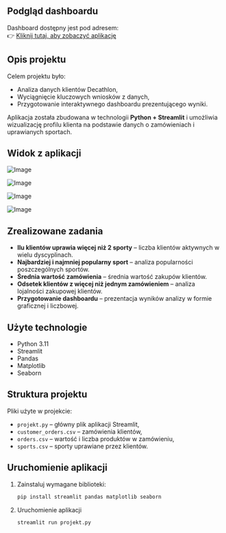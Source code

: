 
## Podgląd dashboardu

Dashboard dostępny jest pod adresem:  
👉 [Kliknij tutaj, aby zobaczyć aplikację](https://TUTAJ-TWÓJ-LINK.streamlit.app/)
## Opis projektu

Celem projektu było:
- Analiza danych klientów Decathlon,
- Wyciągnięcie kluczowych wniosków z danych,
- Przygotowanie interaktywnego dashboardu prezentującego wyniki.

Aplikacja została zbudowana w technologii **Python + Streamlit** i umożliwia wizualizację profilu klienta na podstawie danych o zamówieniach i uprawianych sportach.
## Widok z aplikacji

![Image](https://github.com/user-attachments/assets/320438b7-c756-4850-8e16-5cfcb695a79c)

![Image](https://github.com/user-attachments/assets/488be333-7816-401d-8f30-ec02af618b7d)

![Image](https://github.com/user-attachments/assets/9e124a89-adba-482f-bb64-8b52d7029c23)

![Image](https://github.com/user-attachments/assets/4672e2a6-19a6-4f54-a809-b46fbd859176)
## Zrealizowane zadania

- **Ilu klientów uprawia więcej niż 2 sporty** – liczba klientów aktywnych w wielu dyscyplinach.
- **Najbardziej i najmniej popularny sport** – analiza popularności poszczególnych sportów.
- **Średnia wartość zamówienia** – średnia wartość zakupów klientów.
- **Odsetek klientów z więcej niż jednym zamówieniem** – analiza lojalności zakupowej klientów.
- **Przygotowanie dashboardu** – prezentacja wyników analizy w formie graficznej i liczbowej.
## Użyte technologie

- Python 3.11
- Streamlit
- Pandas
- Matplotlib
- Seaborn
## Struktura projektu

Pliki użyte w projekcie:
- `projekt.py` – główny plik aplikacji Streamlit,
- `customer_orders.csv` – zamówienia klientów,
- `orders.csv` – wartość i liczba produktów w zamówieniu,
- `sports.csv` – sporty uprawiane przez klientów.
## Uruchomienie aplikacji 

1. Zainstaluj wymagane biblioteki:
   ```bash
   pip install streamlit pandas matplotlib seaborn

2. Uruchomienie aplikacji
    ```bash
    streamlit run projekt.py
